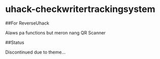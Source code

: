 # uhack-checkwritertrackingsystem
##For ReverseUhack

Alaws pa functions but meron nang QR Scanner

##Status

Discontinued due to theme...
